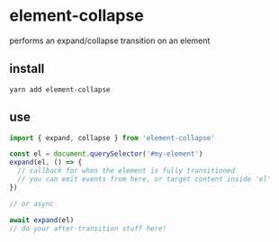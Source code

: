 # element-collapse

performs an expand/collapse transition on an element

## install

```shell
yarn add element-collapse
```

## use

```js
import { expand, collapse } from 'element-collapse'

const el = document.querySelector('#my-element')
expand(el, () => {
  // callback for when the element is fully transitioned
  // you can emit events from here, or target content inside 'el'
})

// or async

await expand(el)
// do your after-transition stuff here!
```
